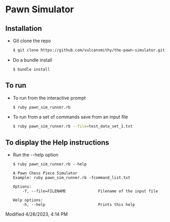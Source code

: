 # Pawn Simulator

## Installation

- Git clone the repo

  ```bash
  $ git clone https://github.com/vulcansmithy/the-pawn-simulator.git
  ```

- Do a bundle install

  ```bash
  $ bundle install
  ```

  

## To run

- To run from the interactive prompt

  ```bash
  $ ruby pawn_sim_runner.rb
  ```

- To run from a set of commands save from an input file

  ```bash
  $ ruby pawn_sim_runner.rb --file=test_data_set_1.txt
  ```

  

## To display the Help instructions

- Run the --help option

  ```
  $ ruby pawn_sim_runner.rb --help 
  
  A Pawn Chess Piece Simulator
  Example: ruby pawn_sim_runner.rb -fcommand_list.txt
  
  Options:
      -f, --file=FILENAME              Filename of the input file
  
  Help options:
      -h, --help                       Prints this help
  ```

Modified 4/26/2023, 4:14  PM
​       

